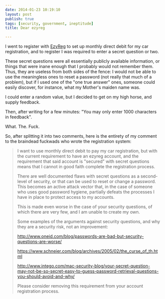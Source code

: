 ```yaml
---
date: 2014-01-23 10:19:10
layout: post
publish: true
tags: [security, government, ineptitude]
title: Dear ezyreg

---
```



I went to register with [EzyReg](http://sa.gov.au/subject/Transport,%20travel%20and%20motoring/EzyReg) to set up monthly direct debit for my car registration, and to register I was required to enter a secret question or two.

These secret questions were all essentially publicly available information, or things that were inane enough that I probably would not remember them. Thus, they are useless from both sides of the fence: I would not be able to use the meaningless ones to reset a password (not really that much of a problem), but if I used one of the "one true answer" ones, someone could easily discover, for instance, what my Mother's maiden name was.

I could enter a random value, but I decided to get on my high horse, and supply feedback.

Then, after writing for a few minutes: "You may only enter 1000 characters in feedback".

What. The. Fuck.

So, after splitting it into two comments, here is the entirety of my comment to the braindead fuckwads who wrote the registration system:

> I want to use monthly direct debit to pay my car registration, but with the current requirement to have an ezyreg account, and the requirement that said account is "secured" with secret questions means that I cannot in good faith complete the registration process.
>
> There are well documented flaws with secret questions as a second-level of security, or that can be used to reset or change a password. This becomes an active attack vector that, in the case of someone who uses good password hygiene, partially defeats the processes I have in place to protect access to my accounts.
>
>This is made even worse in the case of your security questions, of which there are very few, and I am unable to create my own.
>
>Some examples of the arguments against security questions, and why they are a security risk, not an improvement:
>
> http://www.oneid.com/blog/passwords-are-bad-but-security-questions-are-worse/
>
> https://www.schneier.com/blog/archives/2005/02/the_curse_of_th.html
>
> http://www.intego.com/mac-security-blog/your-secret-question-may-not-be-so-secret-easy-to-guess-password-retrieval-questions-you-should-avoid-and-why/
>
>Please consider removing this requirement from your account registration process.